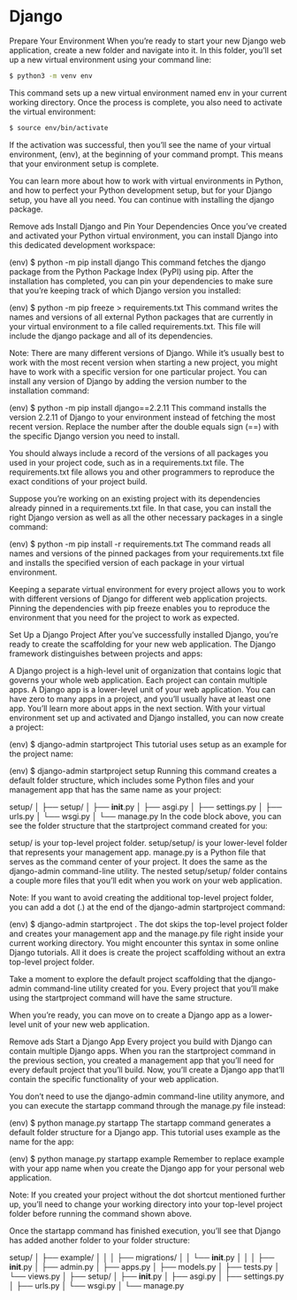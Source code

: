 # Django

Prepare Your Environment
When you’re ready to start your new Django web application, create a new folder and navigate into it. In this folder, you’ll set up a new virtual environment using your command line:
```bash
$ python3 -m venv env
```
This command sets up a new virtual environment named env in your current working directory. Once the process is complete, you also need to activate the virtual environment:
```bash
$ source env/bin/activate
```
If the activation was successful, then you’ll see the name of your virtual environment, (env), at the beginning of your command prompt. This means that your environment setup is complete.

You can learn more about how to work with virtual environments in Python, and how to perfect your Python development setup, but for your Django setup, you have all you need. You can continue with installing the django package.

 Remove ads
Install Django and Pin Your Dependencies
Once you’ve created and activated your Python virtual environment, you can install Django into this dedicated development workspace:

(env) $ python -m pip install django
This command fetches the django package from the Python Package Index (PyPI) using pip. After the installation has completed, you can pin your dependencies to make sure that you’re keeping track of which Django version you installed:

(env) $ python -m pip freeze > requirements.txt
This command writes the names and versions of all external Python packages that are currently in your virtual environment to a file called requirements.txt. This file will include the django package and all of its dependencies.

Note: There are many different versions of Django. While it’s usually best to work with the most recent version when starting a new project, you might have to work with a specific version for one particular project. You can install any version of Django by adding the version number to the installation command:

(env) $ python -m pip install django==2.2.11
This command installs the version 2.2.11 of Django to your environment instead of fetching the most recent version. Replace the number after the double equals sign (==) with the specific Django version you need to install.

You should always include a record of the versions of all packages you used in your project code, such as in a requirements.txt file. The requirements.txt file allows you and other programmers to reproduce the exact conditions of your project build.


Suppose you’re working on an existing project with its dependencies already pinned in a requirements.txt file. In that case, you can install the right Django version as well as all the other necessary packages in a single command:

(env) $ python -m pip install -r requirements.txt
The command reads all names and versions of the pinned packages from your requirements.txt file and installs the specified version of each package in your virtual environment.

Keeping a separate virtual environment for every project allows you to work with different versions of Django for different web application projects. Pinning the dependencies with pip freeze enables you to reproduce the environment that you need for the project to work as expected.

Set Up a Django Project
After you’ve successfully installed Django, you’re ready to create the scaffolding for your new web application. The Django framework distinguishes between projects and apps:

A Django project is a high-level unit of organization that contains logic that governs your whole web application. Each project can contain multiple apps.
A Django app is a lower-level unit of your web application. You can have zero to many apps in a project, and you’ll usually have at least one app. You’ll learn more about apps in the next section.
With your virtual environment set up and activated and Django installed, you can now create a project:

(env) $ django-admin startproject <project-name>
This tutorial uses setup as an example for the project name:

(env) $ django-admin startproject setup
Running this command creates a default folder structure, which includes some Python files and your management app that has the same name as your project:

setup/
│
├── setup/
│   ├── __init__.py
│   ├── asgi.py
│   ├── settings.py
│   ├── urls.py
│   └── wsgi.py
│
└── manage.py
In the code block above, you can see the folder structure that the startproject command created for you:

setup/ is your top-level project folder.
setup/setup/ is your lower-level folder that represents your management app.
manage.py is a Python file that serves as the command center of your project. It does the same as the django-admin command-line utility.
The nested setup/setup/ folder contains a couple more files that you’ll edit when you work on your web application.

Note: If you want to avoid creating the additional top-level project folder, you can add a dot (.) at the end of the django-admin startproject command:

(env) $ django-admin startproject <projectname> .
The dot skips the top-level project folder and creates your management app and the manage.py file right inside your current working directory. You might encounter this syntax in some online Django tutorials. All it does is create the project scaffolding without an extra top-level project folder.

Take a moment to explore the default project scaffolding that the django-admin command-line utility created for you. Every project that you’ll make using the startproject command will have the same structure.

When you’re ready, you can move on to create a Django app as a lower-level unit of your new web application.

 Remove ads
Start a Django App
Every project you build with Django can contain multiple Django apps. When you ran the startproject command in the previous section, you created a management app that you’ll need for every default project that you’ll build. Now, you’ll create a Django app that’ll contain the specific functionality of your web application.

You don’t need to use the django-admin command-line utility anymore, and you can execute the startapp command through the manage.py file instead:

(env) $ python manage.py startapp <appname>
The startapp command generates a default folder structure for a Django app. This tutorial uses example as the name for the app:

(env) $ python manage.py startapp example
Remember to replace example with your app name when you create the Django app for your personal web application.

Note: If you created your project without the dot shortcut mentioned further up, you’ll need to change your working directory into your top-level project folder before running the command shown above.

Once the startapp command has finished execution, you’ll see that Django has added another folder to your folder structure:

setup/
│
├── example/
│   │
│   ├── migrations/
│   │   └── __init__.py
│   │
│   ├── __init__.py
│   ├── admin.py
│   ├── apps.py
│   ├── models.py
│   ├── tests.py
│   └── views.py
│
├── setup/
│   ├── __init__.py
│   ├── asgi.py
│   ├── settings.py
│   ├── urls.py
│   └── wsgi.py
│
└── manage.py
```

